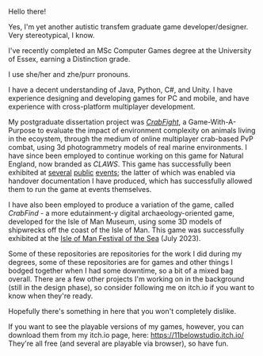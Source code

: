 Hello there!

Yes, I'm yet another autistic transfem graduate game developer/designer. Very stereotypical, I know.

I've recently completed an MSc Computer Games degree at the University of Essex, earning a Distinction grade.

I use she/her and zhe/purr pronouns.

I have a decent understanding of Java, Python, C#, and Unity.
I have experience designing and developing games for PC and mobile, and have experience with cross-platform multiplayer development.

My postgraduate dissertation project was [*CrabFight*](https://11belowstudio.itch.io/crabfight),
a Game-With-A-Purpose to evaluate the impact of environment complexity on animals living in the ecoystem,
through the medium of online multiplayer crab-based PvP combat,
using 3d photogrammetry models of real marine environments.
I have since been employed to continue working on this game for Natural England,
now branded as *CLAWS*. This game has successfully been exhibited at
[several](https://twitter.com/NENorfolkSufflk/status/1626503567224844288)
[public](https://www.gov.uk/government/news/lincolnshire-summer-fun-to-celebrate-kings-england-coast-path)
[events](https://www.linkedin.com/feed/update/urn:li:activity:7114586412238135296/);
the latter of which was enabled via handover documentation I have produced,
which has successfully allowed them to run the game at events themselves.

I have also been employed to produce a variation of the game, called *CrabFind* - 
a more edutainment-y digital archaeology-oriented game, developed for the Isle of Man Museum,
using some 3D models of shipwrecks off the coast of the Isle of Man.
This game was successfully exhibited at the [Isle of Man Festival of the Sea](https://twitter.com/MorrisLeigh/status/1679987276678397956)
(July 2023).

Some of these repositories are repositories for the work I did during my degrees,
some of these repositories are for games and other things
I bodged together when I had some downtime, so a bit of a mixed bag overall.
There are a few other projects I'm working on in the background (still in the design phase),
so consider following me on itch.io if you want to know when they're ready.

Hopefully there's something in here that you won't completely dislike.

If you want to see the playable versions of my games, however, you can download them from my itch.io page, here: https://11belowstudio.itch.io/
They're all free (and several are playable via browser), so have fun.

<!--
**11BelowStudio/11BelowStudio** is a ✨ _special_ ✨ repository because its `README.md` (this file) appears on your GitHub profile.

Here are some ideas to get you started:

- 🔭 I’m currently working on ...
- 🌱 I’m currently learning ...
- 👯 I’m looking to collaborate on ...
- 🤔 I’m looking for help with ...
- 💬 Ask me about ...
- 📫 How to reach me: ...
- 😄 Pronouns: ...
- ⚡ Fun fact: ...
-->

